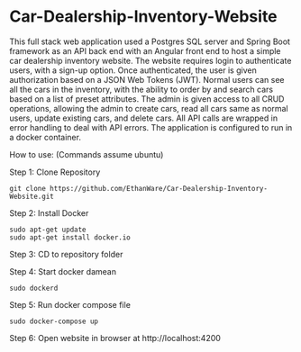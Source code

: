 # Car-Dealership-Inventory-Website
This full stack web application used a Postgres SQL server and Spring Boot framework as an API back end with an Angular front end to host a simple car dealership inventory website. The website requires login to authenticate users, with a sign-up option. Once authenticated, the user is given authorization based on a JSON Web Tokens (JWT). Normal users can see all the cars in the inventory, with the ability to order by and search cars based on a list of preset attributes. The admin is given access to all CRUD operations, allowing the admin to create cars, read all cars same as normal users, update existing cars, and delete cars. All API calls are wrapped in error handling to deal with API errors. The application is configured to run in a docker container.



How to use: (Commands assume ubuntu)

Step 1: Clone Repository  
```
git clone https://github.com/EthanWare/Car-Dealership-Inventory-Website.git
```

Step 2: Install Docker 
```
sudo apt-get update  
sudo apt-get install docker.io
```

Step 3: CD to repository folder

Step 4: Start docker damean  
```
sudo dockerd
```

Step 5: Run docker compose file  
```
sudo docker-compose up
```

Step 6: Open website in browser at http://localhost:4200
